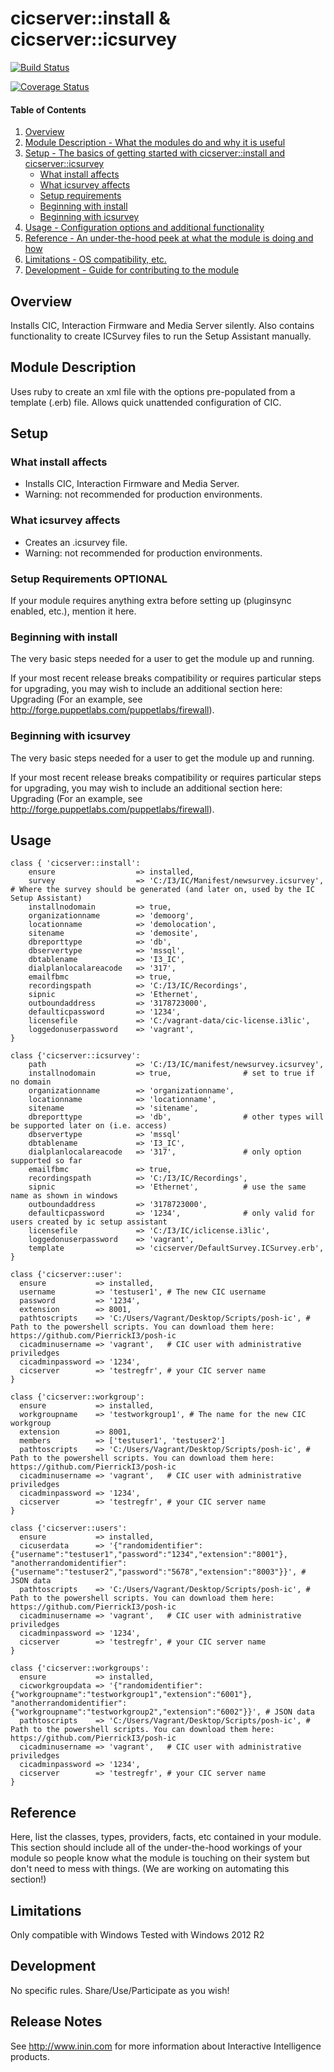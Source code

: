 # cicserver::install & cicserver::icsurvey

[![Build Status](https://travis-ci.org/PierrickI3/inin-cicserver.svg?branch=master)](https://travis-ci.org/PierrickI3/inin-cicserver)

[![Coverage Status](https://coveralls.io/repos/PierrickI3/inin-cicserver/badge.svg)](https://coveralls.io/r/PierrickI3/inin-cicserver)

#### Table of Contents

1. [Overview](#overview)
2. [Module Description - What the modules do and why it is useful](#module-description)
3. [Setup - The basics of getting started with cicserver::install and cicserver::icsurvey](#setup)
    * [What install affects](#what-install-affects)
    * [What icsurvey affects](#what-icsurvey-affects)
    * [Setup requirements](#setup-requirements)
    * [Beginning with install](#beginning-with-install)
    * [Beginning with icsurvey](#beginning-with-icsurvey)
4. [Usage - Configuration options and additional functionality](#usage)
5. [Reference - An under-the-hood peek at what the module is doing and how](#reference)
5. [Limitations - OS compatibility, etc.](#limitations)
6. [Development - Guide for contributing to the module](#development)

## Overview

Installs CIC, Interaction Firmware and Media Server silently.
Also contains functionality to create ICSurvey files to run the Setup Assistant manually.

## Module Description

Uses ruby to create an xml file with the options pre-populated from a template (.erb) file. Allows quick unattended configuration of CIC.

## Setup

### What install affects

* Installs CIC, Interaction Firmware and Media Server.
* Warning: not recommended for production environments.

### What icsurvey affects

* Creates an .icsurvey file.
* Warning: not recommended for production environments.

### Setup Requirements **OPTIONAL**

If your module requires anything extra before setting up (pluginsync enabled,
etc.), mention it here.

### Beginning with install

The very basic steps needed for a user to get the module up and running.

If your most recent release breaks compatibility or requires particular steps
for upgrading, you may wish to include an additional section here: Upgrading
(For an example, see http://forge.puppetlabs.com/puppetlabs/firewall).

### Beginning with icsurvey

The very basic steps needed for a user to get the module up and running.

If your most recent release breaks compatibility or requires particular steps
for upgrading, you may wish to include an additional section here: Upgrading
(For an example, see http://forge.puppetlabs.com/puppetlabs/firewall).

## Usage

```puppet
class { 'cicserver::install':
    ensure                  => installed,
    survey                  => 'C:/I3/IC/Manifest/newsurvey.icsurvey',	# Where the survey should be generated (and later on, used by the IC Setup Assistant)
    installnodomain         => true,
    organizationname        => 'demoorg',
    locationname            => 'demolocation',
    sitename                => 'demosite',
    dbreporttype            => 'db',
    dbservertype            => 'mssql',
    dbtablename             => 'I3_IC',
    dialplanlocalareacode   => '317',
    emailfbmc               => true,
    recordingspath          => 'C:/I3/IC/Recordings',
    sipnic                  => 'Ethernet',
    outboundaddress         => '3178723000',
    defaulticpassword       => '1234',
    licensefile             => 'C:/vagrant-data/cic-license.i3lic',
    loggedonuserpassword    => 'vagrant',
}
```

```puppet
class {'cicserver::icsurvey':
	path 					=> 'C:/I3/IC/manifest/newsurvey.icsurvey',
	installnodomain			=> true,				# set to true if no domain
	organizationname		=> 'organizationname',
	locationname			=> 'locationname',
	sitename				=> 'sitename',
	dbreporttype			=> 'db', 				# other types will be supported later on (i.e. access)
	dbservertype			=> 'mssql'
	dbtablename				=> 'I3_IC',
	dialplanlocalareacode	=> '317',				# only option supported so far
	emailfbmc				=> true,
	recordingspath			=> 'C:/I3/IC/Recordings',
	sipnic					=> 'Ethernet',		    # use the same name as shown in windows
	outboundaddress			=> '3178723000',
	defaulticpassword		=> '1234',				# only valid for users created by ic setup assistant
	licensefile				=> 'C:/I3/IC/iclicense.i3lic',
	loggedonuserpassword 	=> 'vagrant',
    template                => 'cicserver/DefaultSurvey.ICSurvey.erb',
}
```

```puppet
class {'cicserver::user':
  ensure           => installed,
  username         => 'testuser1', # The new CIC username
  password         => '1234',
  extension        => 8001,
  pathtoscripts    => 'C:/Users/Vagrant/Desktop/Scripts/posh-ic', # Path to the powershell scripts. You can download them here: https://github.com/PierrickI3/posh-ic
  cicadminusername => 'vagrant',   # CIC user with administrative priviledges
  cicadminpassword => '1234',
  cicserver        => 'testregfr', # your CIC server name
}
```

```puppet
class {'cicserver::workgroup':
  ensure           => installed,
  workgroupname    => 'testworkgroup1', # The name for the new CIC workgroup
  extension        => 8001,
  members          => ['testuser1', 'testuser2']
  pathtoscripts    => 'C:/Users/Vagrant/Desktop/Scripts/posh-ic', # Path to the powershell scripts. You can download them here: https://github.com/PierrickI3/posh-ic
  cicadminusername => 'vagrant',   # CIC user with administrative priviledges
  cicadminpassword => '1234',
  cicserver        => 'testregfr', # your CIC server name
}
```

```puppet
class {'cicserver::users':
  ensure           => installed,
  cicuserdata      => '{"randomidentifier":{"username":"testuser1","password":"1234","extension":"8001"}, "anotherrandomidentifier":{"username":"testuser2","password":"5678","extension":"8003"}}', # JSON data
  pathtoscripts    => 'C:/Users/Vagrant/Desktop/Scripts/posh-ic', # Path to the powershell scripts. You can download them here: https://github.com/PierrickI3/posh-ic
  cicadminusername => 'vagrant',   # CIC user with administrative priviledges
  cicadminpassword => '1234',
  cicserver        => 'testregfr', # your CIC server name
}
```

```puppet
class {'cicserver::workgroups':
  ensure           => installed,
  cicworkgroupdata => '{"randomidentifier":{"workgroupname":"testworkgroup1","extension":"6001"}, "anotherrandomidentifier":{"workgroupname":"testworkgroup2","extension":"6002"}}', # JSON data
  pathtoscripts    => 'C:/Users/Vagrant/Desktop/Scripts/posh-ic', # Path to the powershell scripts. You can download them here: https://github.com/PierrickI3/posh-ic
  cicadminusername => 'vagrant',   # CIC user with administrative priviledges
  cicadminpassword => '1234',
  cicserver        => 'testregfr', # your CIC server name
}
```

## Reference

Here, list the classes, types, providers, facts, etc contained in your module.
This section should include all of the under-the-hood workings of your module so
people know what the module is touching on their system but don't need to mess
with things. (We are working on automating this section!)

## Limitations

Only compatible with Windows
Tested with Windows 2012 R2

## Development

No specific rules. Share/Use/Participate as you wish!

## Release Notes

See http://www.inin.com for more information about Interactive Intelligence products.

